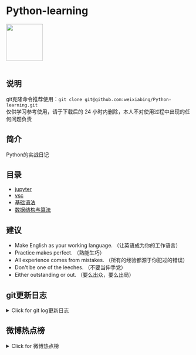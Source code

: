 # Python-learning
 <img src="https://i.giphy.com/media/LMt9638dO8dftAjtco/200.webp" width="100"><br><br>

## 说明
git克隆命令推荐使用：```git clone git@github.com:weixiabing/Python-learning.git```<br>
仅供学习参考使用，请于下载后的 24 小时内删除，本人不对使用过程中出现的任何问题负责
## 简介
Python的实战日记
## 目录
+ [jupyter](https://github.com/weixiabing/Python-learning/tree/main/jupyter)
+ [vsc](https://github.com/weixiabing/Python-learning/tree/main/vsc)
+ [基础语法](https://github.com/weixiabing/Python-learning/tree/main/%E5%9F%BA%E7%A1%80%E8%AF%AD%E6%B3%95)
+ [数据结构与算法](https://github.com/weixiabing/Python-learning/tree/main/%E6%95%B0%E6%8D%AE%E7%BB%93%E6%9E%84%E4%B8%8E%E7%AE%97%E6%B3%95)
## 建议
- Make English as your working language. （让英语成为你的工作语言）
- Practice makes perfect. （熟能生巧）
- All experience comes from mistakes. （所有的经验都源于你犯过的错误）
- Don't be one of the leeches. （不要当伸手党）
- Either outstanding or out. （要么出众，要么出局）
## git更新日志
<details>
<summary>Click for git log更新日志</summary>

 ``` diff
---start---

更新时间:2021-08-26 14:14:57linux远程更新
commit f7345b48b8d5fc9b84a2fad03e1efbd656a7cae5
Author: weixiabing <weixiabing@hotmail.com>
Date:   Wed Aug 25 06:15:10 2021 +0000

    Github Action Auto Updated

---end---

```
 </p>
</details>

## 微博热点榜
<details>
<summary>Click for 微博热点榜</summary>

 ---开始---

更新时间:2021-08-26 14:14:57github action更新<br>
|  序号   | 关键字  |热度|
|  ----  | ----  |----|
| 1	|央视评天府少年团凉了	|3544086|
 | 2	|李承铉James张淇yellow舞台	|2351678|
 | 3	|周琦举报新疆队违规	|1617999|
 | 4	|被披荆斩棘的哥哥舞台提示清单笑死	|1468635|
 | 5	|吴谢宇一审被判死刑	|976409|
 | 6	|公园称总有人故意把猫扔进猴山拍视频	|897993|
 | 7	|人类高质量老爸李承铉	|722469|
 | 8	|好丽友11年来首次涨价	|659293|
 | 9	|只有本地人才会喝的汽水	|639395|
 | 10	|朋友给我介绍的体育生	|602045|
 | 11	|田源 Anna	|602033|
 | 12	|粉头卷走140万和母亲跑路	|591955|
 | 13	|成年人的恋爱有多现实	|588834|
 | 14	|安徽双胞胎失散30年后在四川团圆	|579205|
 | 15	|近视眼手术后还可能近视	|495302|
 | 16	|玉桂狗居然是男的	|477476|
 | 17	|辣目洋子搬家像拍卖会	|465507|
 | 18	|两骑手起争执都以为来劝架的是自己人	|440715|
 | 19	|油锅着火加两勺水把厨房烧了	|415772|
 | 20	|70岁儿子生日95岁老爸为他夹红烧肉	|376221|
 | 21	|披荆斩棘的哥哥	|372232|
 | 22	|肖战告黑胜诉	|371016|
 | 23	|张杰问emo和be是什么意思	|365061|
 | 24	|童瑶 我喜欢三十岁之后的自己	|361174|
 | 25	|檀健次加盟中餐厅5	|353488|
 | 26	|八佰日本定档	|351405|
 | 27	|为什么大家都盼着乔一成离婚	|343766|
 | 28	|东北的菜量能有多大	|338613|
 | 29	|河南一地叫停入学查验亲属接种证明	|319349|
 | 30	|中国驻美使馆向美媒投稿均遭拒绝	|314921|
 | 31	|四六级成绩	|313853|
 | 32	|周斯越两次求婚丁羡	|312656|
 | 33	|皇甫周虞情侣拍照指南	|299763|
 | 34	|郭玲玲夺举重女子41公斤级金牌	|282954|
 | 35	|中央财办韩文秀称共同富裕不搞杀富济贫	|280928|
 | 36	|这猴子怎么狗里狗气的	|253252|
 | 37	|张艺兴晒合照为黄渤庆生	|252248|
 | 38	|超实用穿衣小技巧	|238631|
 | 39	|司机突然鸣笛致老人倒地身亡	|236113|
 | 40	|75国致函世卫反对病毒溯源政治化	|229748|
 | 41	|小鬼云南虫谷主题曲不侵MV	|229051|
 | 42	|吴谢宇弑母案时间轴	|204170|
 | 43	|哈士奇的眼睛有多不好使	|201797|
 | 44	|美图公司买比特币巨亏1.1亿	|199792|
 | 45	|农民工爸爸坚持2年远程陪读	|189902|
 | 46	|残奥会唯一用嘴打乒乓球的运动员	|183572|
 | 47	|马龙谈为什么国乒长盛不衰	|180417|
 | 48	|河南一大学生在疫情防控中献出生命	|179980|
 | 49	|举报钱枫的账号暂未证明本人身份	|179182|
 | 50	|中国驻加拿大大使通过电话慰问孟晚舟	|178547|
 
---结束---
 
 </p>
</details>
